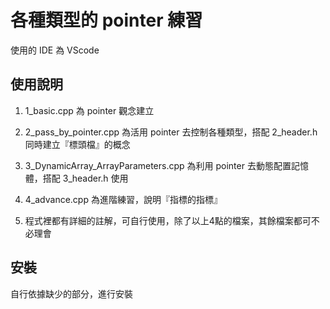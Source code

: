 # 各種類型的 pointer 練習
使用的 IDE 為 VScode


## 使用說明
1. 1_basic.cpp 為 pointer 觀念建立

2. 2_pass_by_pointer.cpp 為活用 pointer 去控制各種類型，搭配 2_header.h 同時建立『標頭檔』的概念

3. 3_DynamicArray_ArrayParameters.cpp 為利用 pointer 去動態配置記憶體，搭配 3_header.h 使用

4. 4_advance.cpp 為進階練習，說明『指標的指標』

5. 程式裡都有詳細的註解，可自行使用，除了以上4點的檔案，其餘檔案都可不必理會

## 安裝

自行依據缺少的部分，進行安裝
